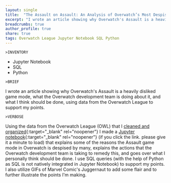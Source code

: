 ```yaml
---
layout: single
title:  "The Assault on Assault: An Analysis of Overwatch’s Most Despised Game Mode"
excerpt: "I wrote an article showing why Overwatch's Assault is a heavily disliked game mode, what the Overwatch development team is doing about it, and what I think should be done, using data from the Overwatch League to support my points."
breadcrumbs: true
author_profile: true
share: true
tags: Overwatch League Jupyter Notebook SQL Python
---
```


```
>INVENTORY
```
- Jupyter Notebook
- SQL
- Python

```
>BRIEF
```
  I wrote an article showing why Overwatch's Assault is a heavily disliked game mode, what the Overwatch development team is doing about it, and what I think should be done, using data from the Overwatch League to support my points.
  
```
>VERBOSE
```
  Using the data from the Overwatch League (OWL) that I [cleaned and organized](/overwatch-league-data-cleanup/){:target="_blank" rel="noopener"} I made a [Jupyter notebook](https://nbviewer.org/github/mtollefsen/overwatch-league-data-projects/blob/main/Notebooks/The%20Assault%20on%20Assault.ipynb){:target="_blank" rel="noopener"} (if you click the link. please give it a minute to load) that explains some of the reasons the Assault game mode in Overwatch is despised by many, explains the actions that the Overwatch development team is taking to remedy this, and goes over what I personally think should be done. I use SQL queries (with the help of Python as SQL is not natively integrated in Jupyter Notebook) to support my points. I also utilize GIFs of Marvel Comic's Juggernaut to add some flair and to further illustrate the points I'm making.
